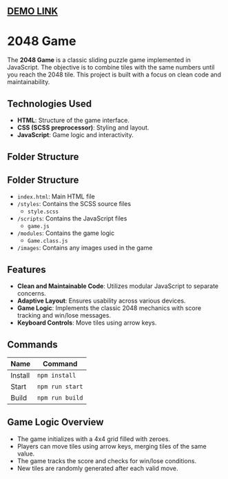## [DEMO LINK](https://martachobaniuk.github.io/2048_game/)

# 2048 Game
The **2048 Game** is a classic sliding puzzle game implemented in JavaScript. The objective is to combine tiles with the same numbers until you reach the 2048 tile. This project is built with a focus on clean code and maintainability.

## Technologies Used
- **HTML**: Structure of the game interface.
- **CSS (SCSS preprocessor)**: Styling and layout.
- **JavaScript**: Game logic and interactivity.

## Folder Structure

## Folder Structure
- `index.html`: Main HTML file
- `/styles`: Contains the SCSS source files
  - `style.scss`
- `/scripts`: Contains the JavaScript files
  - `game.js`
- `/modules`: Contains the game logic
  - `Game.class.js`
- `/images`: Contains any images used in the game

## Features
- **Clean and Maintainable Code**: Utilizes modular JavaScript to separate concerns.
- **Adaptive Layout**: Ensures usability across various devices.
- **Game Logic**: Implements the classic 2048 mechanics with score tracking and win/lose messages.
- **Keyboard Controls**: Move tiles using arrow keys.

## Commands
| Name    | Command         |
| ------- | --------------- |
| Install | `npm install`   |
| Start   | `npm run start` |
| Build   | `npm run build` |

## Game Logic Overview
- The game initializes with a 4x4 grid filled with zeroes.
- Players can move tiles using arrow keys, merging tiles of the same value.
- The game tracks the score and checks for win/lose conditions.
- New tiles are randomly generated after each valid move.
